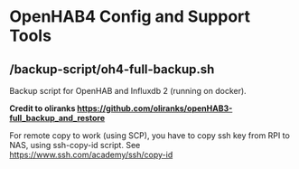 # OpenHAB4 Config and Support Tools

## /backup-script/oh4-full-backup.sh

Backup script for OpenHAB and Influxdb 2 (running on docker).

**Credit to oliranks https://github.com/oliranks/openHAB3-full_backup_and_restore**

For remote copy to work (using SCP), you have to copy ssh key from RPI to NAS, using ssh-copy-id script. See https://www.ssh.com/academy/ssh/copy-id